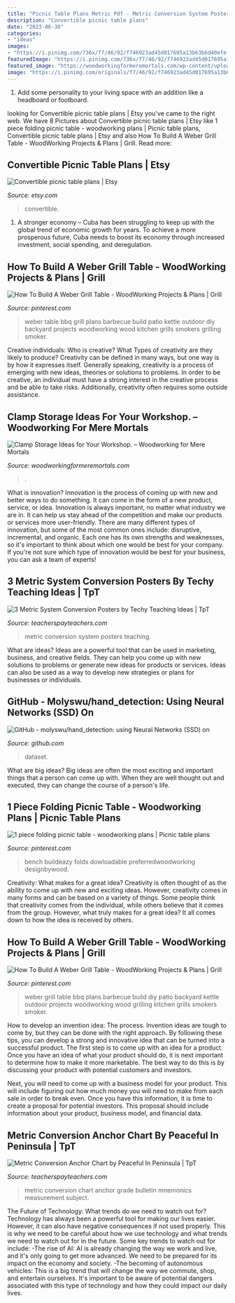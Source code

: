 ```yaml
---
title: "Picnic Table Plans Metric Pdf - Metric Conversion System Posters Teaching"
description: "Convertible picnic table plans"
date: "2023-06-30"
categories:
- "ideas"
images:
- "https://i.pinimg.com/736x/f7/46/92/f746923ad45d017695a13b63b6d40efe--bbq-kitchen-backyard-kitchen.jpg"
featuredImage: "https://i.pinimg.com/736x/f7/46/92/f746923ad45d017695a13b63b6d40efe--bbq-kitchen-backyard-kitchen.jpg"
featured_image: "https://woodworkingformeremortals.com/wp-content/uploads/2016/11/Image23-1024x576.jpg"
image: "https://i.pinimg.com/originals/f7/46/92/f746923ad45d017695a13b63b6d40efe.jpg"
---
```



1. Add some personality to your living space with an addition like a headboard or footboard.

	

		
looking for Convertible picnic table plans | Etsy you've came to the right web. We have 8 Pictures about Convertible picnic table plans | Etsy like 1 piece folding picnic table - woodworking plans | Picnic table plans, Convertible picnic table plans | Etsy and also How To Build A Weber Grill Table - WoodWorking Projects &amp; Plans | Grill. Read more:
		
    
## Convertible Picnic Table Plans | Etsy

<img loading=lazy src="https://i.etsystatic.com/13838041/r/il/cbfc26/2339025798/il_fullxfull.2339025798_9s04.jpg" onerror="this.onerror=null;this.src='https://tse4.mm.bing.net/th?id=OIP.zWUAvMWs5ZPBrMjFpXM4agHaPP&amp;pid=15.1';" alt="Convertible picnic table plans | Etsy">

_Source: etsy.com_

>convertible. 

	

1. A stronger economy – Cuba has been struggling to keep up with the global trend of economic growth for years. To achieve a more prosperous future, Cuba needs to boost its economy through increased investment, social spending, and deregulation.

    
## How To Build A Weber Grill Table - WoodWorking Projects &amp; Plans | Grill

<img loading=lazy src="https://i.pinimg.com/736x/f7/46/92/f746923ad45d017695a13b63b6d40efe--bbq-kitchen-backyard-kitchen.jpg" onerror="this.onerror=null;this.src='https://tse2.mm.bing.net/th?id=OIP.eCDt7nWlvWqE-bkh0Pd9iwHaJ3&amp;pid=15.1';" alt="How To Build A Weber Grill Table - WoodWorking Projects &amp; Plans | Grill">

_Source: pinterest.com_

>weber table bbq grill plans barbecue build patio kettle outdoor diy backyard projects woodworking wood kitchen grills smokers grilling smoker. 

	

Creative individuals: Who is creative? What Types of creativity are they likely to produce?
Creativity can be defined in many ways, but one way is by how it expresses itself. Generally speaking, creativity is a process of emerging with new ideas, theories or solutions to problems. In order to be creative, an individual must have a strong interest in the creative process and be able to take risks. Additionally, creativity often requires some outside assistance.

    
## Clamp Storage Ideas For Your Workshop. – Woodworking For Mere Mortals

<img loading=lazy src="https://woodworkingformeremortals.com/wp-content/uploads/2016/11/Image23-1024x576.jpg" onerror="this.onerror=null;this.src='https://tse1.mm.bing.net/th?id=OIP.wTn5G7rY0vco-dpXdBlF6AHaEK&amp;pid=15.1';" alt="Clamp Storage Ideas for Your Workshop. – Woodworking for Mere Mortals">

_Source: woodworkingformeremortals.com_

>. 

	

What is innovation?
Innovation is the process of coming up with new and better ways to do something. It can come in the form of a new product, service, or idea. Innovation is always important, no matter what industry we are in. It can help us stay ahead of the competition and make our products or services more user-friendly.
There are many different types of innovation, but some of the most common ones include: disruptive, incremental, and organic. Each one has its own strengths and weaknesses, so it's important to think about which one would be best for your company. If you're not sure which type of innovation would be best for your business, you can ask a team of experts!

    
## 3 Metric System Conversion Posters By Techy Teaching Ideas | TpT

<img loading=lazy src="https://ecdn.teacherspayteachers.com/thumbitem/3-Metric-System-Conversion-Posters-2856653-1477994168/original-2856653-1.jpg" onerror="this.onerror=null;this.src='https://tse3.mm.bing.net/th?id=OIP.wtij3TmalfSjfPUoTcQH2AAAAA&amp;pid=15.1';" alt="3 Metric System Conversion Posters by Techy Teaching Ideas | TpT">

_Source: teacherspayteachers.com_

>metric conversion system posters teaching. 

	

What are ideas?
Ideas are a powerful tool that can be used in marketing, business, and creative fields. They can help you come up with new solutions to problems or generate new ideas for products or services. Ideas can also be used as a way to develop new strategies or plans for businesses or individuals.

    
## GitHub - Molyswu/hand_detection: Using Neural Networks (SSD) On

<img loading=lazy src="https://opengraph.githubassets.com/20c474eb2e6dfd727b781fd76ddccb57fde55b4b9ef26197fe715cb1247db14f/molyswu/hand_detection" onerror="this.onerror=null;this.src='https://tse1.mm.bing.net/th?id=OIP.nQnVuYiQsQ1DfQaVirof-wHaDt&amp;pid=15.1';" alt="GitHub - molyswu/hand_detection: using Neural Networks (SSD) on">

_Source: github.com_

>dataset. 

	

What are big ideas?
Big ideas are often the most exciting and important things that a person can come up with. When they are well thought out and executed, they can change the course of a person's life.

    
## 1 Piece Folding Picnic Table - Woodworking Plans | Picnic Table Plans

<img loading=lazy src="https://i.pinimg.com/736x/d1/94/c8/d194c8f617abc47d85351b09b481a8c6.jpg" onerror="this.onerror=null;this.src='https://tse2.mm.bing.net/th?id=OIP.-5goJg36_BNGDKXTO9bOsAHaGq&amp;pid=15.1';" alt="1 piece folding picnic table - woodworking plans | Picnic table plans">

_Source: pinterest.com_

>bench buildeazy folds dowloadable preferredwoodworking designbywood. 

	

Creativity: What makes for a great idea?
Creativity is often thought of as the ability to come up with new and exciting ideas. However, creativity comes in many forms and can be based on a variety of things. Some people think that creativity comes from the individual, while others believe that it comes from the group. However, what truly makes for a great idea? It all comes down to how the idea is received by others.

    
## How To Build A Weber Grill Table - WoodWorking Projects &amp; Plans | Grill

<img loading=lazy src="https://i.pinimg.com/originals/f7/46/92/f746923ad45d017695a13b63b6d40efe.jpg" onerror="this.onerror=null;this.src='https://tse3.mm.bing.net/th?id=OIP.bRNM4D9i-6w5lkw9EwE5IgHaJ3&amp;pid=15.1';" alt="How To Build A Weber Grill Table - WoodWorking Projects &amp; Plans | Grill">

_Source: pinterest.com_

>weber grill table bbq plans barbecue build diy patio backyard kettle outdoor projects woodworking wood grilling kitchen grills smokers smoker. 

	

How to develop an invention idea: The process.
Invention ideas are tough to come by, but they can be done with the right approach. By following these tips, you can develop a strong and innovative idea that can be turned into a successful product.
The first step is to come up with an idea for a product. Once you have an idea of what your product should do, it is next important to determine how to make it more marketable. The best way to do this is by discussing your product with potential customers and investors.

Next, you will need to come up with a business model for your product. This will include figuring out how much money you will need to make from each sale in order to break even. Once you have this information, it is time to create a proposal for potential investors. This proposal should include information about your product, business model, and financial data.

    
## Metric Conversion Anchor Chart By Peaceful In Peninsula | TpT

<img loading=lazy src="https://ecdn.teacherspayteachers.com/thumbitem/Metric-Conversion-Anchor-Chart-3060712-1500873413/original-3060712-1.jpg" onerror="this.onerror=null;this.src='https://tse1.mm.bing.net/th?id=OIP.D4zEHScusTJJLjgbFzB9CgAAAA&amp;pid=15.1';" alt="Metric Conversion Anchor Chart by Peaceful In Peninsula | TpT">

_Source: teacherspayteachers.com_

>metric conversion chart anchor grade bulletin mnemonics measurement subject. 

	

The Future of Technology: What trends do we need to watch out for?
Technology has always been a powerful tool for making our lives easier. However, it can also have negative consequences if not used properly. This is why we need to be careful about how we use technology and what trends we need to watch out for in the future. Some key trends to watch out for include: 
-The rise of AI: AI is already changing the way we work and live, and it's only going to get more advanced. We need to be prepared for its impact on the economy and society. 
-The becoming of autonomous vehicles: This is a big trend that will change the way we commute, shop, and entertain ourselves. It's important to be aware of potential dangers associated with this type of technology and how they could impact our daily lives.

